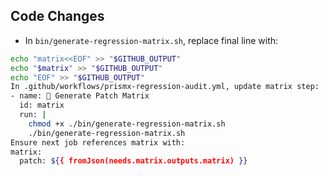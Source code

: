 ## Code Changes

- In `bin/generate-regression-matrix.sh`, replace final line with:
```bash
echo "matrix<<EOF" >> "$GITHUB_OUTPUT"
echo "$matrix" >> "$GITHUB_OUTPUT"
echo "EOF" >> "$GITHUB_OUTPUT"
In .github/workflows/prismx-regression-audit.yml, update matrix step:
- name: 🧮 Generate Patch Matrix
  id: matrix
  run: |
    chmod +x ./bin/generate-regression-matrix.sh
    ./bin/generate-regression-matrix.sh
Ensure next job references matrix with:
matrix:
  patch: ${{ fromJson(needs.matrix.outputs.matrix) }}
